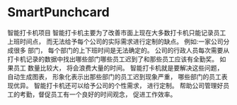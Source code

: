 # SmartPunchcard
智能打卡机项目
智能打卡机主要为了改善市面上现在大多数打卡机只能记录员工上班时间点， 而无法给予每个公司的实际需求进行定制的缺点。 例如:一家公司分成很多
部门， 每个部门的上下班时间是无法确定的。 公司的行政人员每次需要从打卡机记录的数据中找出哪些部门哪些员工迟到了和那些员工应该有全勤奖。 如果员工
数量比较大， 将会浪费大量的时间。 智能打卡机就是要解决这些问题， 自动生成图表， 形象化表示出那些部门的员工迟到现象严重， 哪些部门的员工表现优异。
智能打卡机还可以给予公司的个性需求， 进行定制。 帮助公司管理好员工的考勤，督促员工有一个良好的时间观念， 促进工作效率。
